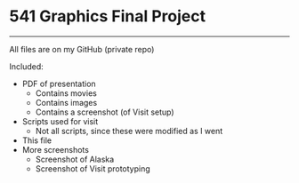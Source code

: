 # 541 Graphics Final Project
----------------------------
All files are on my GitHub (private repo)

Included:
- PDF of presentation
    - Contains movies
    - Contains images
    - Contains a screenshot (of Visit setup)
- Scripts used for visit
    - Not all scripts, since these were modified as I went
- This file
- More screenshots
    - Screenshot of Alaska
    - Screenshot of Visit prototyping
